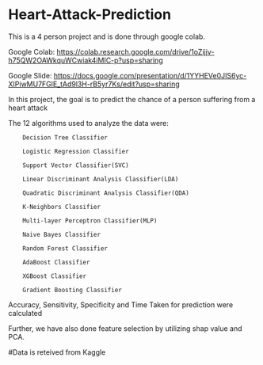 # Heart-Attack-Prediction

This is a 4 person project and is done through google colab. 

Google Colab: https://colab.research.google.com/drive/1oZijjv-h75QW2OAWkquWCwiak4iMIC-p?usp=sharing

Google Slide: https://docs.google.com/presentation/d/1YYHEVe0JIS6yc-XIPiwMU7FGlE_tAd9l3H-rB5yr7Ks/edit?usp=sharing

In this project, the goal is to predict the chance of a person suffering from a heart attack

The 12 algorithms used to analyze the data were:
        
        Decision Tree Classifier
        
        Logistic Regression Classifier
        
        Support Vector Classifier(SVC)
        
        Linear Discriminant Analysis Classifier(LDA)
        
        Quadratic Discriminant Analysis Classifier(QDA)
        
        K-Neighbors Classifier
        
        Multi-layer Perceptron Classifier(MLP)
        
        Naive Bayes Classifier
        
        Random Forest Classifier
        
        AdaBoost Classifier
        
        XGBoost Classifier
        
        Gradient Boosting Classifier

Accuracy, Sensitivity, Specificity and Time Taken for prediction were calculated

Further, we have also done feature selection by utilizing shap value and PCA. 

#Data is reteived from Kaggle
